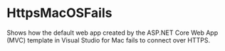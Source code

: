 # HttpsMacOSFails
Shows how the default web app created by the ASP.NET Core Web App (MVC) template in Visual Studio for Mac fails to connect over HTTPS.
